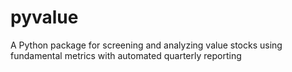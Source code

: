 # pyvalue
A Python package for screening and analyzing value stocks using fundamental metrics with automated quarterly reporting

